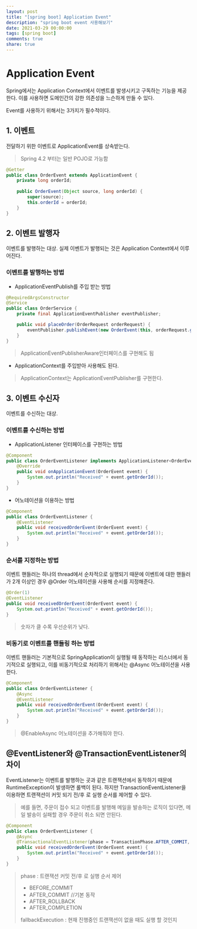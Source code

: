 ```yaml
---
layout: post
title: "[spring boot] Application Event"
description: "spring boot event 사용해보기"
date: 2021-03-29 00:00:00
tags: [spring boot]
comments: true
share: true
---
```


# Application Event

Spring에서는 Application Context에서 이벤트를 발생시키고 구독하는 기능을 제공한다. 이를 사용하면 도메인간의 강한 의존성을 느슨하게 만들 수 있다.

Event를 사용하기 위해서는 3가지가 필수적이다.



## 1. 이벤트

전달하기 위한 이벤트로 ApplicationEvent를 상속받는다.

> Spring 4.2 부터는 일반 POJO로 가능함

```java
@Getter
public class OrderEvent extends ApplicationEvent {
    private long orderId;
    
    public OrderEvent(Object source, long orderId) {
        super(source);
        this.orderId = orderId;
    }
}
```

## 2. 이벤트 발행자

이벤트를 발행하는 대상. 실제 이벤트가 발행되는 것은 Application Context에서 이루어진다.

### 이벤트를 발행하는 방법

- ApplicationEventPublish를 주입 받는 방법

```java
@RequiredArgsConstructor
@Service
public class OrderService {
    private final ApplicationEventPublisher eventPublisher;

    public void placeOrder(OrderRequest orderRequest) {
        eventPublisher.publishEvent(new OrderEvent(this, orderRequest.getOrderId()));
    }
}
```
> ApplicationEventPublisherAware인터페이스를 구현해도 됨



- ApplicationContext를 주입받아 사용해도 된다.

> ApplicationContext는 ApplicationEventPublisher를 구현한다.



## 3. 이벤트 수신자

이벤트를 수신하는 대상. 

### 이벤트를 수신하는 방법

- ApplicationListener 인터페이스를 구현하는 방법

```java
@Component
public class OrderEventListener implements ApplicationListener<OrderEvent> {
	@Override
    public void onApplicationEvent(OrderEvent event) {
        System.out.println("Received" + event.getOrderId());
    }
}
```

- 어노테이션을 이용하는 방법

```java
@Component
public class OrderEventListener {
	@EventListener
    public void receivedOrderEvent(OrderEvent event) {
        System.out.println("Received" + event.getOrderId());
    }
}
```



### 순서를 지정하는 방법

이벤트 핸들러는 하나의 thread에서 순차적으로 실행되기 때문에 이벤트에 대한 핸들러가 2개 이상인 경우 @Order 어노테이션을 사용해 순서를 지정해준다.

```java
@Order(1)
@EventListener
public void receivedOrderEvent(OrderEvent event) {
    System.out.println("Received" + event.getOrderId());
}
```

> 숫자가 클 수록 우선순위가 낮다.



### 비동기로 이벤트를 핸들링 하는 방법

이벤트 핸들러는 기본적으로 SpringApplication이 실행될 때 동작하는 리스너에서 동기적으로 실행되고, 이를 비동기적으로 처리하기 위해서는 @Async  어노테이션을 사용한다.

```java
@Component
public class OrderEventListener {
    @Async
    @EventListener
    public void receivedOrderEvent(OrderEvent event) {
        System.out.println("Received" + event.getOrderId());
    }
}
```

> @EnableAsync 어노테이션을 추가해줘야 한다.



## @EventListener와 @TransactionEventListener의 차이

EventListener는 이벤트를 발행하는 곳과 같은 트랜잭션에서 동작하기 때문에 RuntimeException이 발생하면 롤백이 된다. 하지만 TransactionEventListener을 이용하면 트랜잭션이 커밋 되기 전/후 로 실행 순서를 제어할 수 있다.

> 예를 들면, 주문이 접수 되고 이벤트를 발행해 메일을 발송하는 로직이 있다면, 메일 발송이 실패할 경우 주문이 취소 되면 안된다.

```java
@Component
public class OrderEventListener {
    @Async
    @TransactionalEventListener(phase = TransactionPhase.AFTER_COMMIT, fallbackExecution = true)
    public void receivedOrderEvent(OrderEvent event) {
        System.out.println("Received" + event.getOrderId());
    }
}
```

> phase : 트랜잭션 커밋 전/후 로 실행 순서 제어
>
> - BEFORE_COMMIT
> - AFTER_COMMIT //기본 동작
> - AFTER_ROLLBACK
> - AFTER_COMPLETION
>
> fallbackExecution : 현재 진행중인 트랜잭션이 없을 때도 실행 할 것인지
>

